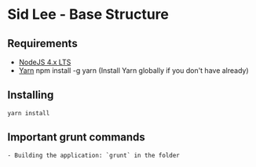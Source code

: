 # Sid Lee - Base Structure

## Requirements
- [NodeJS 4.x LTS](https://nodejs.org/en/)
- [Yarn](https://yarnpkg.com/) npm install -g yarn (Install Yarn globally if you don't have already)

## Installing
	yarn install

## Important grunt commands
	- Building the application: `grunt` in the folder